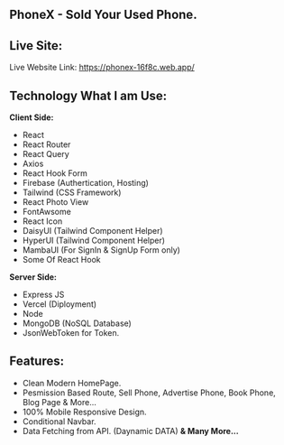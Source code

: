 ## PhoneX - Sold Your Used Phone.

## Live Site:

Live Website Link: https://phonex-16f8c.web.app/

## Technology What I am Use:

**Client Side:**

- React
- React Router
- React Query
- Axios
- React Hook Form
- Firebase (Authertication, Hosting)
- Tailwind (CSS Framework)
- React Photo View
- FontAwsome
- React Icon
- DaisyUI (Tailwind Component Helper)
- HyperUI (Tailwind Component Helper)
- MambaUI (For SignIn & SignUp Form only)
- Some Of React Hook

**Server Side:**

- Express JS
- Vercel (Diployment)
- Node
- MongoDB (NoSQL Database)
- JsonWebToken for Token.

## Features:

- Clean Modern HomePage.
- Pesmission Based Route, Sell Phone, Advertise Phone, Book Phone, Blog Page & More...
- 100% Mobile Responsive Design.
- Conditional Navbar.
- Data Fetching from API. (Daynamic DATA)
  **& Many More...**
